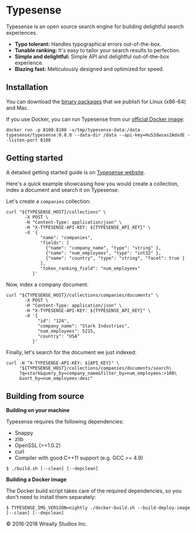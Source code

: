 # Typesense

Typesense is an open source search engine for building delightful search experiences.

- **Typo tolerant:** Handles typographical errors out-of-the-box.
- **Tunable ranking:** It's easy to tailor your search results to perfection.
- **Simple and delightful:** Simple API and delightful out-of-the-box experience.
- **Blazing fast:** Meticulously designed and optimized for speed.

## Installation

You can download the [binary packages](https://github.com/wreally/typesense/releases) that we publish for 
Linux (x86-64) and Mac.

If you use Docker, you can run Typesense from our [official Docker image](https://hub.docker.com/r/typesense/typesense/):

```
docker run -p 8108:8108 -v/tmp/typesense-data:/data typesense/typesense:0.8.0 --data-dir /data --api-key=Hu52dwsas2AdxdE --listen-port 8108
```

## Getting started

A detailed getting started guide is on [Typesense website](https://typesense.org/intro). 

Here's a quick example showcasing how you would create a collection, index a document and search it on Typesense. 

Let's create a `companies` collection:

```
curl "${TYPESENSE_HOST}/collections" \
       -X POST \
       -H "Content-Type: application/json" \
       -H "X-TYPESENSE-API-KEY: ${TYPESENSE_API_KEY}" \
       -d '{
             "name": "companies",
             "fields": [
               {"name": "company_name", "type": "string" },
               {"name": "num_employees", "type": "int32" },
               {"name": "country", "type": "string", "facet": true }
             ],
             "token_ranking_field": "num_employees"
          }' 
```

Now, index a company document:

```
curl "${TYPESENSE_HOST}/collections/companies/documents" \
       -X POST \
       -H "Content-Type: application/json" \
       -H "X-TYPESENSE-API-KEY: ${TYPESENSE_API_KEY}" \
       -d '{
            "id": "124",
            "company_name": "Stark Industries",
            "num_employees": 5215,
            "country": "USA"
          }'
```

Finally, let's search for the document we just indexed:

```
curl -H "X-TYPESENSE-API-KEY: ${API_KEY}" \
     "${TYPESENSE_HOST}/collections/companies/documents/search\
     ?q=stark&query_by=company_name&filter_by=num_employees:>100\
     &sort_by=num_employees:desc"
```

## Building from source

**Building on your machine**

Typesense requires the following dependencies: 

* Snappy
* zlib
* OpenSSL (>=1.0.2)
* curl
* Compiler with good C++11 support (e.g. GCC >= 4.9)

```
$ ./build.sh [--clean] [--depclean]
```

**Building a Docker image**

The Docker build script takes care of the required dependencies, so you don't need to install them separately:

```
$ TYPESENSE_IMG_VERSION=nightly ./docker-build.sh --build-deploy-image [--clean] [--depclean]
```

&copy; 2016-2018 Wreally Studios Inc.